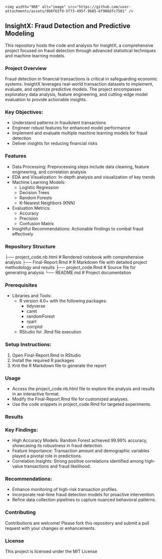                                                                            <img width="908" alt="image" src="https://github.com/user-attachments/assets/9b8f63f9-5f73-495f-9b85-6f908dfc7501" />

## InsightX: Fraud Detection and Predictive Modeling

This repository hosts the code and analysis for InsightX, a comprehensive project focused on fraud detection through advanced statistical techniques and machine learning models.

### Project Overview

Fraud detection in financial transactions is critical in safeguarding economic systems. InsightX leverages real-world transaction datasets to implement, evaluate, and optimize predictive models. The project encompasses exploratory data analysis, feature engineering, and cutting-edge model evaluation to provide actionable insights.

### Key Objectives:

* Understand patterns in fraudulent transactions
* Engineer robust features for enhanced model performance
* Implement and evaluate multiple machine learning models for fraud detection
* Deliver insights for reducing financial risks

### Features

* Data Processing: Preprocessing steps include data cleaning, feature engineering, and correlation analysis
* EDA and Visualization: In-depth analysis and visualization of key trends
* Machine Learning Models:
    * Logistic Regression
    * Decision Trees
    * Random Forests
    * K-Nearest Neighbors (KNN)
* Evaluation Metrics:
    * Accuracy
    * Precision
    * Confusion Matrix
* Insightful Recommendations: Actionable findings to combat fraud effectively

### Repository Structure
├── project_code.nb.html    # Rendered notebook with comprehensive analysis
├── Final-Report.Rmd        # R Markdown file with detailed project methodology and results
├── project_code.Rmd        # Source file for generating analysis
└── README.md               # Project documentation

### Prerequisites

* Libraries and Tools:
    * R version 4.0+ with the following packages:
        * tidyverse
        * caret
        * randomForest
        * rpart
        * corrplot
    * RStudio for .Rmd file execution

### Setup Instructions:

1. Open Final-Report.Rmd in RStudio
2. Install the required R packages
3. Knit the R Markdown file to generate the report

### Usage

* Access the project_code.nb.html file to explore the analysis and results in an interactive format.
* Modify the Final-Report.Rmd file for customized analyses.
* Use the code snippets in project_code.Rmd for targeted experiments.

### Results

### Key Findings:

* High Accuracy Models: Random Forest achieved 99.99% accuracy, showcasing its robustness in fraud detection.
* Feature Importance: Transaction amount and demographic variables played a pivotal role in predictions.
* Correlation Insights: Strong positive correlations identified among high-value transactions and fraud likelihood.

### Recommendations:

* Enhance monitoring of high-risk transaction profiles.
* Incorporate real-time fraud detection models for proactive intervention.
* Refine data collection pipelines to capture nuanced behavioral patterns.

### Contributing

Contributions are welcome! Please fork this repository and submit a pull request with your changes or enhancements.

### License

This project is licensed under the MIT License
